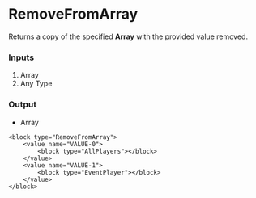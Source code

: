 # RemoveFromArray

Returns a copy of the specified **Array** with the provided value removed.

### Inputs

1. Array
2. Any Type

### Output

-   Array

```blockly
<block type="RemoveFromArray">
    <value name="VALUE-0">
        <block type="AllPlayers"></block>
    </value>
    <value name="VALUE-1">
        <block type="EventPlayer"></block>
    </value>
</block>
```

